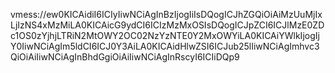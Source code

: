 vmess://ew0KICAidiI6ICIyIiwNCiAgInBzIjogIiIsDQogICJhZGQiOiAiMzUuMjIxLjIzNS4xMzMiLA0KICAicG9ydCI6ICIzMzMxOSIsDQogICJpZCI6ICJlMzE0ZDc1OS0zYjhjLTRiN2MtOWY2OC02NzYzNTE0Y2MxOWYiLA0KICAiYWlkIjogIjY0IiwNCiAgIm5ldCI6ICJ0Y3AiLA0KICAidHlwZSI6ICJub25lIiwNCiAgImhvc3QiOiAiIiwNCiAgInBhdGgiOiAiIiwNCiAgInRscyI6ICIiDQp9
